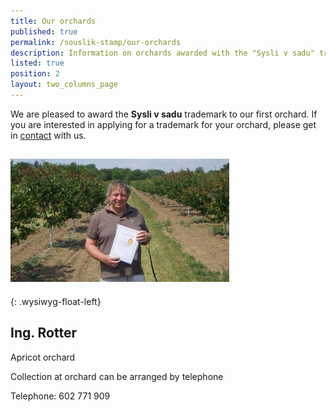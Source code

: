 ```yaml
---
title: Our orchards
published: true
permalink: /souslik-stamp/our-orchards
description: Information on orchards awarded with the "Sysli v sadu" trademark
listed: true
position: 2
layout: two_columns_page
---
```

We are pleased to award the **Sysli v sadu** trademark to our first orchard. If you are interested in applying for a trademark for your orchard, please get in [contact](/about-us/contacts) with us.

## ![](/media/rimg0370_310.jpg)

{: .wysiwyg-float-left}

<div class="clearfix"></div>

## **Ing. Rotter**

Apricot orchard

Collection at orchard can be arranged by telephone

Telephone: 602 771 909

<div class="clearfix"></div>

